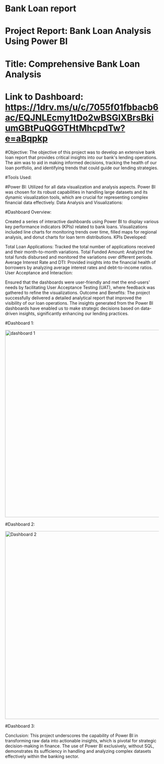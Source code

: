 # Bank Loan report

# Project Report: Bank Loan Analysis Using Power BI

# Title: Comprehensive Bank Loan Analysis

# Link to Dashboard: https://1drv.ms/u/c/7055f01fbbacb6ac/EQJNLEcmy1tDo2wBSGlXBrsBkiumGBtPuQGGTHtMhcpdTw?e=aBqpkp

#Objective:
The objective of this project was to develop an extensive bank loan report that provides critical insights into our bank's lending operations. The aim was to aid in making informed decisions, tracking the health of our loan portfolio, and identifying trends that could guide our lending strategies.

#Tools Used:

#Power BI: Utilized for all data visualization and analysis aspects. Power BI was chosen for its robust capabilities in handling large datasets and its dynamic visualization tools, which are crucial for representing complex financial data effectively.
Data Analysis and Visualizations:

#Dashboard Overview:

Created a series of interactive dashboards using Power BI to display various key performance indicators (KPIs) related to bank loans.
Visualizations included line charts for monitoring trends over time, filled maps for regional analysis, and donut charts for loan term distributions.
KPIs Developed:

Total Loan Applications: Tracked the total number of applications received and their month-to-month variations.
Total Funded Amount: Analyzed the total funds disbursed and monitored the variations over different periods.
Average Interest Rate and DTI: Provided insights into the financial health of borrowers by analyzing average interest rates and debt-to-income ratios.
User Acceptance and Interaction:

Ensured that the dashboards were user-friendly and met the end-users' needs by facilitating User Acceptance Testing (UAT), where feedback was gathered to refine the visualizations.
Outcome and Benefits:
The project successfully delivered a detailed analytical report that improved the visibility of our loan operations. The insights generated from the Power BI dashboards have enabled us to make strategic decisions based on data-driven insights, significantly enhancing our lending practices.

#Dashboard 1: 



<img width="611" alt="dashboard 1" src="https://github.com/subbu112/Bank-Loan-Report-/assets/167138632/3b0488c2-2658-4667-8435-04558e0b8d2e">

#Dashboard 2: 



<img width="613" alt="Dashboard 2" src="https://github.com/subbu112/Bank-Loan-Report-/assets/167138632/138fe6a6-e9d7-4b94-b15e-b369cf309bab">

#Dashboard 3:




Conclusion:
This project underscores the capability of Power BI in transforming raw data into actionable insights, which is pivotal for strategic decision-making in finance. The use of Power BI exclusively, without SQL, demonstrates its sufficiency in handling and analyzing complex datasets effectively within the banking sector.
